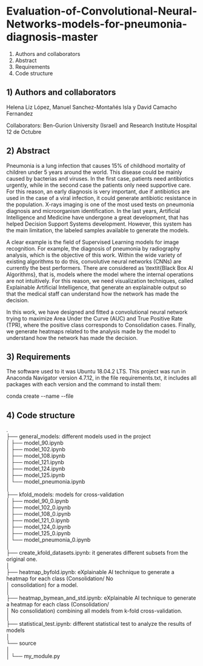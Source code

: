 # Evaluation-of-Convolutional-Neural-Networks-models-for-pneumonia-diagnosis-master

1) Authors and collaborators
2) Abstract 
3) Requirements
4) Code structure


## 1) Authors and collaborators

Helena Liz López, Manuel Sanchez-Montañés Isla y David Camacho Fernandez

Collaborators: Ben-Gurion University (Israel) and Research Institute Hospital 12 de Octubre

## 2) Abstract

Pneumonia is a lung infection that causes 15% of childhood mortality of children under 5 years around the world. This disease could be mainly caused by bacterias and viruses. In the first case, patients need antibiotics urgently, while in the second case the patients only need supportive care. For this reason, an early diagnosis is very important, due if antibiotics are used in the case of a viral infection, it could generate antibiotic resistance in the population. X-rays imaging is one of the most used tests on pneumonia diagnosis and microorganism identification. In the last years, Artificial Intelligence and Medicine have undergone a great development, that has helped Decision Support Systems development. However, this system has the main limitation, the labeled samples available to generate the models.

A clear example is the field of Supervised Learning models for image recognition. For example, the diagnosis of pneumonia by radiography analysis, which is the objective of this work. Within the wide variety of existing algorithms to do this, convolutive neural networks (CNNs) are currently the best performers. There are considered as \textit{Black Box AI Algorithms}, that is, models where the model where the internal operations are not intuitively. For this reason, we need visualization techniques, called Explainable Artificial Intelligence, that generate an explainable output so that the medical staff can understand how the network has made the decision.

In this work, we have designed and fitted a convolutional neural network trying to maximize Area Under the Curve (AUC) and True Positive Rate (TPR), where the positive class corresponds to Consolidation cases. Finally, we generate heatmaps related to the analysis made by the model to understand how the network has made the decision.

## 3) Requirements

The software used to it was Ubuntu 18.04.2 LTS.
This project was run in Anaconda Navigator version 4.7.12, in the file requirements.txt, it includes all packages with each version and the command to install them:

conda create --name <env> --file <this file>

## 4) Code structure

.<br/>
├── general_models: different models used in the project <br/>
│   ├── model_90.ipynb <br/>
│   ├── model_102.ipynb <br/>
│   ├── model_108.ipynb <br/>
│   ├── model_121.ipynb <br/>
│   ├── model_124.ipynb	<br/>
│   ├── model_125.ipynb <br/>
│   └── model_pneumonia.ipynb <br/>
│ <br/>
├── kfold_models: models for cross-validation <br/>
│   ├── model_90_0.ipynb <br/>
│   ├── model_102_0.ipynb <br/>
│   ├── model_108_0.ipynb <br/>
│   ├── model_121_0.ipynb <br/>
│   ├── model_124_0.ipynb	 <br/>
│   ├── model_125_0.ipynb <br/>
│   └── model_pneumonia_0.ipynb <br/>
│ <br/>
├── create_kfold_datasets.ipynb: it generates different subsets from the original one. <br/>
│ <br/>
├── heatmap_byfold.ipynb: eXplainable AI technique to generate a heatmap for each class (Consolidation/ No <br/>
│   consolidation) for a model. <br/>
│ <br/>
├── heatmap_bymean_and_std.ipynb: eXplainable AI technique to generate a heatmap for each class (Consolidation/ <br/>
│   No consolidation) combining all models from k-fold cross-validation. <br/>
│ <br/>
├── statistical_test.ipynb: different statistical test to analyze the results of models <br/>
│ <br/>
└── source <br/>
│ <br/>
│   └── my_module.py <br/>

















